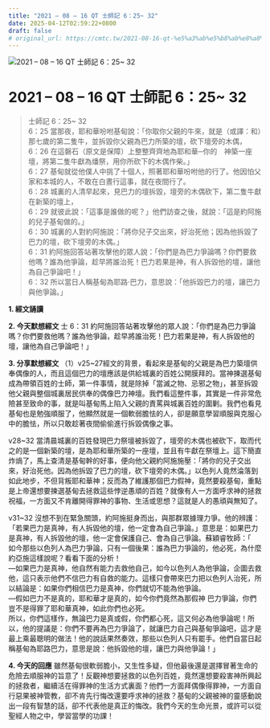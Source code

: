 ```yaml
---
title: "2021 – 08 – 16 QT 士師記 6：25~ 32"
date: 2025-04-12T02:59:22+0800
draft: false
# original_url: https://cmtc.tw/2021-08-16-qt-%e5%a3%ab%e5%b8%ab%e8%a8%98-6%ef%bc%9a25-32
---
```


![2021 – 08 – 16 QT 士師記 6：25~ 32](/images/qt.jpg   "2021 – 08 – 16 QT 士師記 6：25~ 32")

# 2021 – 08 – 16 QT 士師記 6：25~ 32

> 士師記 6：25~ 32  
> 6：25 當那夜，耶和華吩咐基甸說：「你取你父親的牛來，就是（或譯：和）那七歲的第二隻牛，並拆毀你父親為巴力所築的壇，砍下壇旁的木偶，  
> 6：26 在這磐石（原文是保障）上整整齊齊地為耶和華─你的　神築一座壇，將第二隻牛獻為燔祭，用你所砍下的木偶作柴。」  
> 6：27 基甸就從他僕人中挑了十個人，照著耶和華吩咐他的行了。他因怕父家和本城的人，不敢在白晝行這事，就在夜間行了。  
> 6：28 城裏的人清早起來，見巴力的壇拆毀，壇旁的木偶砍下，第二隻牛獻在新築的壇上，  
> 6：29 就彼此說：「這事是誰做的呢？」他們訪查之後，就說：「這是約阿施的兒子基甸做的。」  
> 6：30 城裏的人對約阿施說：「將你兒子交出來，好治死他；因為他拆毀了巴力的壇，砍下壇旁的木偶。」  
> 6：31 約阿施回答站著攻擊他的眾人說：「你們是為巴力爭論嗎？你們要救他嗎？誰為他爭論，趁早將誰治死！巴力若果是神，有人拆毀他的壇，讓他為自己爭論吧！」  
> 6：32 所以當日人稱基甸為耶路‧巴力，意思說：「他拆毀巴力的壇，讓巴力與他爭論。」

**1. 經文誦讀**

**2.  今天默想經文**
士 6：31 約阿施回答站著攻擊他的眾人說：「你們是為巴力爭論嗎？你們要救他嗎？誰為他爭論，趁早將誰治死！巴力若果是神，有人拆毀他的壇，讓他為自己爭論吧！」

**3. 分享默想經文**
（1）v25\~27經文的背景，看起來是基甸的父親是為巴力築壇供奉偶像的人，而且這個巴力的壇應該是供給城裏的百姓公開膜拜的。當神揀選基甸成為帶領百姓的士師，第一件事情，就是除掉「當滅之物、忌邪之物」，甚至拆毀他父親與整個城裏居民供奉的偶像巴力神壇。我們看這整件事，其實是一件非常危險甚至致命的事，就是叫基甸馬上陷入父親的責罵與城裏百姓的圍剿。我們也看見基甸也是勉強順服了，他顯然就是一個軟弱膽怯的人，卻是願意學習順服與克服心中的膽怯，所以只敢趁著夜間偷偷進行拆毀偶像之事。

v28\~32 當清晨城裏的百姓發現巴力祭壇被拆毀了，壇旁的木偶也被砍下，取而代之的是一個新築的壇，是為耶和華所築的一座壇，並且有牛獻在祭壇上。這下簡直炸煱了，馬上查清是基甸幹的好事，便向他父親約阿施施壓：「將你的兒子交出來，好治死他。因為他拆毀了巴力的壇，砍下壇旁的木偶。」以色列人竟然淪落到如此地步，不但背叛耶和華神；反而為了維護那個巴力假神，竟然要殺基甸，重點是上帝還想要揀選基甸去拯救這些悖逆愚頑的百姓？就像有人一方面呼求神的拯救祝福，一方面又不肯離開得罪神的事物、生活或思想？這就是人的愚頑與無知了。

v31\~32 沒想不到在緊急關頭，約阿施挺身而出，與那群眾據理力爭。他的辨護：「若果巴力是真神，有人拆毀他的壇，他一定會為自己爭論。」意思是：如果巴力是真神，有人拆毀他的壇，他一定會保護自己、會為自己爭論。蘇穎睿牧師：「  
如今那些以色列人為巴力爭論，只有一個後果：誰為巴力爭論的，他必死，為什麼約亞施這樣說呢？看看下面的分析！  
—如果巴力是真神，他自然有能力去救他自己，如今以色列人為他爭論，企圖去救他，這只表示他們不信巴力有自救的能力。這樣只會帶來巴力把以色列人治死，所以結論是：如果你們相信巴力是真神，你們就切不能為他爭論。  
—假如巴力不是真的，耶和華才是真的，如今你們竟然為那假神 巴力爭論，你們豈不是得罪了耶和華真神，如此你們也必死。  
所以，你們這樣作，無論巴力是真或假，你們都心死，這又何必為他爭論呢！所以，他的提議是：你們不要再為巴力爭論了，就讓巴力自己與基甸爭論吧，這才是最上乘最聰明的做法！他的說話果然奏效，那些以色列人只有罷手。他們自當日起稱基甸為耶路巴力，意思是說：他拆毀他的壇，讓巴力與他爭論！」

**4. 今天的回應**
雖然基甸很軟弱膽小，又生性多疑，但他最後還是選擇冒著生命的危險去順服神的旨意了！反觀神想要拯救的以色列百姓，竟然還想要殺害神所興起的拯救者，繼續活在得罪神的生活方式裏面？他們一方面拜偶像得罪神，一方面自行惡果被神管教，卻不肯先行悔改還要呼求神的拯救？基甸的父親被神的靈感動說出一段有智慧的話，卻不代表他是真正的悔改。我們今天的生命光景，或許可以從聖經人物之中，學習當學的功課！
